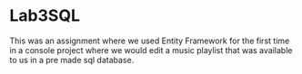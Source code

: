 # Lab3SQL

This was an assignment where we used Entity Framework for the first time in a console project where we would edit a music playlist that was available to us in a pre made 
sql database.
